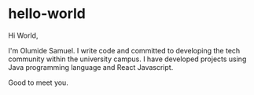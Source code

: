 # hello-world

Hi World,


I'm Olumide Samuel. I write code and committed to developing the tech community within the university campus. I have developed projects using Java programming language and React Javascript. 

Good to meet you.
